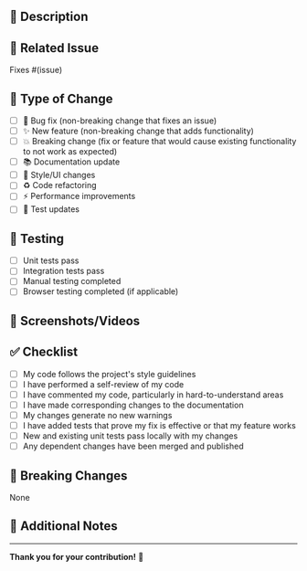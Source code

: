 ## 📝 Description

<!-- Provide a brief summary of the changes in this PR -->

## 🔗 Related Issue

<!-- Link to the issue this PR addresses (if applicable) -->

Fixes #(issue)

## 🔄 Type of Change

<!-- Mark the appropriate option with an "x" -->

- [ ] 🐛 Bug fix (non-breaking change that fixes an issue)
- [ ] ✨ New feature (non-breaking change that adds functionality)
- [ ] 💥 Breaking change (fix or feature that would cause existing functionality to not work as expected)
- [ ] 📚 Documentation update
- [ ] 🎨 Style/UI changes
- [ ] ♻️ Code refactoring
- [ ] ⚡ Performance improvements
- [ ] 🧪 Test updates

## 🧪 Testing

<!-- Describe the tests you ran and their results -->

- [ ] Unit tests pass
- [ ] Integration tests pass
- [ ] Manual testing completed
- [ ] Browser testing completed (if applicable)

## 📸 Screenshots/Videos

<!-- If applicable, add screenshots or videos to demonstrate your changes -->

## ✅ Checklist

<!-- Mark completed items with an "x" -->

- [ ] My code follows the project's style guidelines
- [ ] I have performed a self-review of my code
- [ ] I have commented my code, particularly in hard-to-understand areas
- [ ] I have made corresponding changes to the documentation
- [ ] My changes generate no new warnings
- [ ] I have added tests that prove my fix is effective or that my feature works
- [ ] New and existing unit tests pass locally with my changes
- [ ] Any dependent changes have been merged and published

## 🚨 Breaking Changes

<!-- List any breaking changes here, or state "None" -->

None

## 📝 Additional Notes

<!-- Any additional information for reviewers -->

---

**Thank you for your contribution!** 🎉
